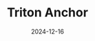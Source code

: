 ---  
layout: startup_page  
title: "Triton Anchor"  
id: "tritonanchor.com"  
permalink: "/tritonanchortritonanchor.com12162024/"  
website: "https://www.tritonanchor.com/"  
funding_round: "Seed"  
funding_amount: "$2.2M"  
investors: "MWNW Consulting Group, OS Impact Investment, Katapult Deep Ocean Blue Fund, Massachusetts Clean Energy Center (MassCEC), Triton Early Growth Fund, a Scottish-based family office"  
about: "Triton Anchor develops and provides innovative anchoring systems for the offshore renewable energy sector, focusing on high-uplift-capacity solutions uniquely designed for offshore wind. Their technology aims to lower the cost of energy and accelerate the transition to clean energy through sustainable solutions."  
markets: "Renewable Energy, Offshore Wind Energy, Clean Energy, Wind Energy"  
hq: "Chelmsford, Massachusetts, United States"  
founded_year: "2022"  
linkedin: "https://www.linkedin.com/company/triton-anchor"  
twitter: ""  
instagram: ""  
facebook: ""  
crunchbase: "https://www.crunchbase.com/organization/triton-anchor"  
pitchbook: "https://pitchbook.com/profiles/company/516009-25"  

date_display: "16-Dec-2024"  
date: "2024-12-16"

# SEO Optimization  
meta_title: "Triton Anchor - Seed Funding ($2.2M)"  
meta_description: "Triton Anchor, Triton Anchor develops and provides innovative anchoring systems for the offshore renewable energy sector, focusing on high-uplift-capacity solutions ..."  
meta_keywords: "Triton Anchor, Renewable Energy, Offshore Wind Energy, Clean Energy, Wind Energy, Seed funding"  
canonical_url: "https://startup.projectstartups.com/tritonanchortritonanchor.com12162024/"  
---